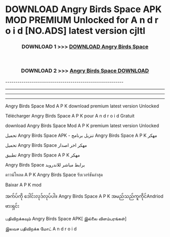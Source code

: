 # DOWNLOAD Angry Birds Space  APK MOD PREMIUM Unlocked for A n d r o i d [NO.ADS] latest version cjltl 



<div align="center">

<h3>DOWNLOAD 1 >>> <a href="https://getmod2.web.app/?judul=Angry Birds Space ">DOWNLOAD Angry Birds Space </a></h3><br>

<h3>DOWNLOAD 2 >>> <a href="https://getmod2.web.app/?judul=Angry Birds Space ">Angry Birds Space  DOWNLOAD </a></h3>

</div>
----------------------------------------------------------

----------------------------------------------------------

----------------------------------------------------------

----------------------------------------------------------

Angry Birds Space  Mod A P K download premium latest version Unlocked

Télécharger Angry Birds Space  A P K pour A n d r o i d Gratuit

download Angry Birds Space  Mod A P K premium latest version Unlocked

تحميل Angry Birds Space  APK - تنزيل برنامج Angry Birds Space  A P K مهكر

تحميل Angry Birds Space  مهكر اخر اصدار

تطبيق Angry Birds Space  A P K مهكر

Angry Birds Space  برابط مباشر للاندرويد

ดาวน์โหลด A P K Angry Birds Space  รับเวอร์ชันล่าสุด

Baixar A P K mod

အက်ပ်ကို ဒေါင်းလုဒ်လုပ်ပါ။ Angry Birds Space  A P K အမည်သည်ကူကိုင်Andriod ဗားရှင်း

பதிவிறக்கவும் Angry Birds Space  APK[ இல்லை விளம்பரங்கள்] 
 
இலவச பதிவிறக்க மோட் A n d r o i d



